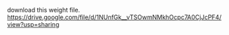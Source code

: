 download this weight file.
https://drive.google.com/file/d/1NUnfGk__vTSOwmNMkhOcpc7A0CjJcPF4/view?usp=sharing
